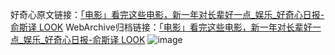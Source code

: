 好奇心原文链接：[「电影」看完这些电影，新一年对长辈好一点_娱乐_好奇心日报-俞斯译 LOOK](https://www.qdaily.com/articles/6526.html)
WebArchive归档链接：[「电影」看完这些电影，新一年对长辈好一点_娱乐_好奇心日报-俞斯译 LOOK](https://web.archive.org/web/https://www.qdaily.com/articles/6526.html)
![image](http://ww3.sinaimg.cn/large/007d5XDply1g3wamx97vkj30vy0gh78g)
